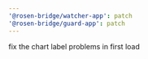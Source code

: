 ```yaml
---
'@rosen-bridge/watcher-app': patch
'@rosen-bridge/guard-app': patch
---
```


fix the chart label problems in first load
